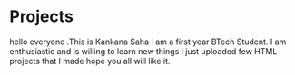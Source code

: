 # Projects
hello everyone .This is Kankana Saha
I am a first year BTech Student.
I am enthusiastic and is willing to learn new things
i just uploaded few HTML projects that I made hope you all will like it.
